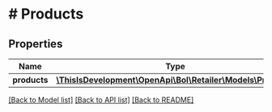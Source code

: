 # # Products

## Properties

Name | Type | Description | Notes
------------ | ------------- | ------------- | -------------
**products** | [**\ThisIsDevelopment\OpenApi\Bol\Retailer\Models\Product[]**](Product.md) |  |

[[Back to Model list]](../../README.md#models) [[Back to API list]](../../README.md#endpoints) [[Back to README]](../../README.md)
